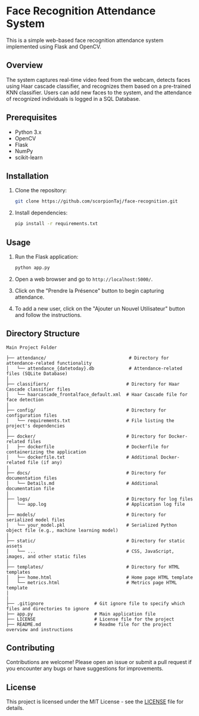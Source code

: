 # Face Recognition Attendance System

This is a simple web-based face recognition attendance system implemented using Flask and OpenCV.

## Overview

The system captures real-time video feed from the webcam, detects faces using Haar cascade classifier, and recognizes them based on a pre-trained KNN classifier. Users can add new faces to the system, and the attendance of recognized individuals is logged in a SQL Database.

## Prerequisites

- Python 3.x
- OpenCV
- Flask
- NumPy
- scikit-learn

## Installation

1. Clone the repository:

    ```bash
    git clone https://github.com/scorpionTaj/face-recognition.git
    ```

2. Install dependencies:

    ```bash
    pip install -r requirements.txt
    ```

## Usage

1. Run the Flask application:

    ```bash
    python app.py
    ```

2. Open a web browser and go to `http://localhost:5000/`.

3. Click on the "Prendre la Présence" button to begin capturing attendance.

4. To add a new user, click on the "Ajouter un Nouvel Utilisateur" button and follow the instructions.

## Directory Structure
```
Main Project Folder

├── attendance/                               # Directory for attendance-related functionality
│   └── attendance_{datetoday}.db             # Attendance-related files (SQLite Database)
│
├── classifiers/                             # Directory for Haar Cascade classifier files
│   └── haarcascade_frontalface_default.xml  # Haar Cascade file for face detection
│
├── config/                                  # Directory for configuration files
│   └── requirements.txt                     # File listing the project's dependencies
│
├── docker/                                  # Directory for Docker-related files
│   ├── dockerfile                           # Dockerfile for containerizing the application
│   └── dockerfile.txt                       # Additional Docker-related file (if any)
|
├── docs/                                    # Directory for documentation files
│   └── Details.md                           # Additional documentation file
│
├── logs/                                    # Directory for log files
│   └── app.log                              # Application log file
│
├── models/                                  # Directory for serialized model files
│   └── your_model.pkl                       # Serialized Python object file (e.g., machine learning model)
│
├── static/                                  # Directory for static assets
│   └── ...                                  # CSS, JavaScript, images, and other static files
│
├── templates/                               # Directory for HTML templates
│   ├── home.html                            # Home page HTML template
│   └── metrics.html                         # Metrics page HTML template
│
|
├── .gitignore                   # Git ignore file to specify which files and directories to ignore
├── app.py                       # Main application file
├── LICENSE                      # License file for the project
├── README.md                    # Readme file for the project overview and instructions
```

## Contributing

Contributions are welcome! Please open an issue or submit a pull request if you encounter any bugs or have suggestions for improvements.

## License

This project is licensed under the MIT License - see the [LICENSE](LICENSE) file for details.
